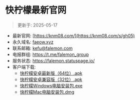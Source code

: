 # 快柠檬最新官网
> 更新于: 2025-05-17

- 最新官网: [https://knm08.com/](https://knm08.com/s/gh05)
- 永久域名: [faeow.xyz](https://faeow.xyz/s/gh10)
- 联系邮箱: kefu@falemon.com
- 电报群组: <https://t.me/falemon_group>
- 服务状态: <https://falemon.statuspage.io/>
- 客户端下载: 
	- [快柠檬安卓最新版（64位）.apk](https://raw.githubusercontent.com/Faalemon/website/refs/heads/main/falemon-1.09.0156-v8a.apk)
	- [快柠檬安卓兼容版（32位）.apk](https://raw.githubusercontent.com/Faalemon/website/refs/heads/main/falemon-1.09.0156-v7a.apk)
	- [快柠檬Windows电脑安装包.exe](https://raw.githubusercontent.com/Faalemon/website/refs/heads/main/快柠檬Windows电脑安装包-1.10.1031.exe)
	- [快柠檬Mac电脑安装包.dmg](https://raw.githubusercontent.com/Faalemon/website/refs/heads/main/快柠檬Mac电脑安装包.dmg)
